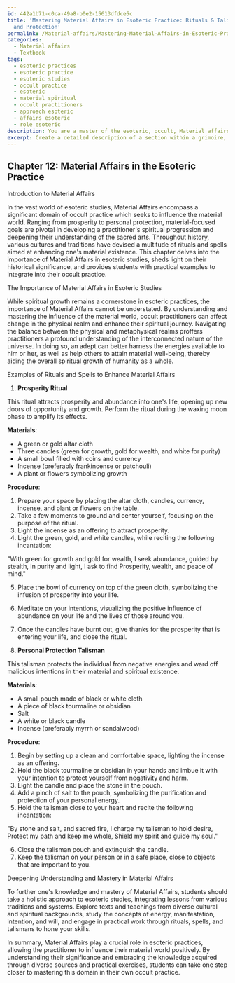 ```yaml
---
id: 442a1b71-c0ca-49a8-b0e2-15613dfdce5c
title: 'Mastering Material Affairs in Esoteric Practice: Rituals & Talismans for Prosperity
  and Protection'
permalink: /Material-affairs/Mastering-Material-Affairs-in-Esoteric-Practice-Rituals-Talismans-for-Prosperity-and-Protection/
categories:
  - Material affairs
  - Textbook
tags:
  - esoteric practices
  - esoteric practice
  - esoteric studies
  - occult practice
  - esoteric
  - material spiritual
  - occult practitioners
  - approach esoteric
  - affairs esoteric
  - role esoteric
description: You are a master of the esoteric, occult, Material affairs and education, you have written many textbooks on the subject in ways that provide students with rich and deep understanding of the subject. You are being asked to write textbook-like sections on a topic and you do it with full context, explainability, and reliability in accuracy to the true facts of the topic at hand, in a textbook style that a student would easily be able to learn from, in a rich, engaging, and contextual way. Always include relevant context (such as formulas and history), related concepts, and in a way that someone can gain deep insights from.
excerpt: Create a detailed description of a section within a grimoire, specifically focusing on the topic of Material Affairs in the context of occult practices. Include an introduction to the topic, an overview of its importance within esoteric studies, examples of rituals or spells associated with this domain, and guidance for students seeking to deepen their understanding and mastery of material affairs in their own occult practice.
---
```

## Chapter 12: Material Affairs in the Esoteric Practice

Introduction to Material Affairs

In the vast world of esoteric studies, Material Affairs encompass a significant domain of occult practice which seeks to influence the material world. Ranging from prosperity to personal protection, material-focused goals are pivotal in developing a practitioner's spiritual progression and deepening their understanding of the sacred arts. Throughout history, various cultures and traditions have devised a multitude of rituals and spells aimed at enhancing one's material existence. This chapter delves into the importance of Material Affairs in esoteric studies, sheds light on their historical significance, and provides students with practical examples to integrate into their occult practice.

The Importance of Material Affairs in Esoteric Studies

While spiritual growth remains a cornerstone in esoteric practices, the importance of Material Affairs cannot be understated. By understanding and mastering the influence of the material world, occult practitioners can affect change in the physical realm and enhance their spiritual journey. Navigating the balance between the physical and metaphysical realms proffers practitioners a profound understanding of the interconnected nature of the universe. In doing so, an adept can better harness the energies available to him or her, as well as help others to attain material well-being, thereby aiding the overall spiritual growth of humanity as a whole.

Examples of Rituals and Spells to Enhance Material Affairs

1. **Prosperity Ritual**

This ritual attracts prosperity and abundance into one's life, opening up new doors of opportunity and growth. Perform the ritual during the waxing moon phase to amplify its effects.

**Materials**:
- A green or gold altar cloth
- Three candles (green for growth, gold for wealth, and white for purity)
- A small bowl filled with coins and currency
- Incense (preferably frankincense or patchouli)
- A plant or flowers symbolizing growth

**Procedure**:
1. Prepare your space by placing the altar cloth, candles, currency, incense, and plant or flowers on the table.
2. Take a few moments to ground and center yourself, focusing on the purpose of the ritual.
3. Light the incense as an offering to attract prosperity.
4. Light the green, gold, and white candles, while reciting the following incantation:

"With green for growth and gold for wealth,
I seek abundance, guided by stealth,
In purity and light, I ask to find
Prosperity, wealth, and peace of mind."

5. Place the bowl of currency on top of the green cloth, symbolizing the infusion of prosperity into your life.
6. Meditate on your intentions, visualizing the positive influence of abundance on your life and the lives of those around you.
7. Once the candles have burnt out, give thanks for the prosperity that is entering your life, and close the ritual.

2. **Personal Protection Talisman**

This talisman protects the individual from negative energies and ward off malicious intentions in their material and spiritual existence.

**Materials**:
- A small pouch made of black or white cloth
- A piece of black tourmaline or obsidian
- Salt
- A white or black candle
- Incense (preferably myrrh or sandalwood)

**Procedure**:
1. Begin by setting up a clean and comfortable space, lighting the incense as an offering.
2. Hold the black tourmaline or obsidian in your hands and imbue it with your intention to protect yourself from negativity and harm.
3. Light the candle and place the stone in the pouch.
4. Add a pinch of salt to the pouch, symbolizing the purification and protection of your personal energy.
5. Hold the talisman close to your heart and recite the following incantation:

"By stone and salt, and sacred fire,
I charge my talisman to hold desire,
Protect my path and keep me whole,
Shield my spirit and guide my soul."

6. Close the talisman pouch and extinguish the candle.
7. Keep the talisman on your person or in a safe place, close to objects that are important to you.

Deepening Understanding and Mastery in Material Affairs

To further one's knowledge and mastery of Material Affairs, students should take a holistic approach to esoteric studies, integrating lessons from various traditions and systems. Explore texts and teachings from diverse cultural and spiritual backgrounds, study the concepts of energy, manifestation, intention, and will, and engage in practical work through rituals, spells, and talismans to hone your skills.

In summary, Material Affairs play a crucial role in esoteric practices, allowing the practitioner to influence their material world positively. By understanding their significance and embracing the knowledge acquired through diverse sources and practical exercises, students can take one step closer to mastering this domain in their own occult practice.
